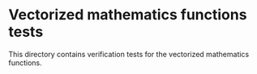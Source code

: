 # Vectorized mathematics functions tests

This directory contains verification tests for the vectorized mathematics functions.
